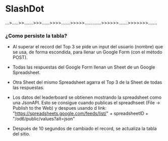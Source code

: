 # SlashDot
...>.....>>.......>>>......>>>>.......>>>>>.............>>>>>>.......>>>>>>>.......

### ¿Como persiste la tabla?

* Al superar el record del Top 3 se pide un input del usuario (nombre) que se usa, de forma escondida, para llenar un Google Form (con el método POST).

* Todas las respuestas del Google Form llenan un Sheet de un Google Spreadsheet.

* Otra Sheet del mismo Spreadsheet agarra el Top 3 de la Sheet de todas las respuestas.

* Los datos del leaderboard se obtienen mostrando la spreadsheet como una JsonAPI. Esto se consigue cuando publicas el spreadhseet (File -> Publish to the Web) y despues usando d link: "https://spreadsheets.google.com/feeds/list/" + spreadsheetID + "/od6/public/values?alt=json"

* Después de 10 segundos de cambiado el record, se actualiza la tabla del sitio.
